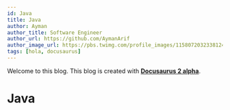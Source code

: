 ```yaml
---
id: Java
title: Java
author: Ayman
author_title: Software Engineer
author_url: https://github.com/AymanArif
author_image_url: https://pbs.twimg.com/profile_images/1158072032338124801/z7XafZpg_400x400.jpg
tags: [hola, docusaurus]
---
```


Welcome to this blog. This blog is created with [**Docusaurus 2 alpha**](https://v2.docusaurus.io/).

<!--truncate-->

# Java
